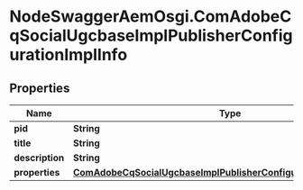 # NodeSwaggerAemOsgi.ComAdobeCqSocialUgcbaseImplPublisherConfigurationImplInfo

## Properties
Name | Type | Description | Notes
------------ | ------------- | ------------- | -------------
**pid** | **String** |  | [optional] 
**title** | **String** |  | [optional] 
**description** | **String** |  | [optional] 
**properties** | [**ComAdobeCqSocialUgcbaseImplPublisherConfigurationImplProperties**](ComAdobeCqSocialUgcbaseImplPublisherConfigurationImplProperties.md) |  | [optional] 


